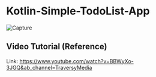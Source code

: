 # Kotlin-Simple-TodoList-App
![Capture](https://user-images.githubusercontent.com/85553852/147556938-1fd4ad33-e640-4139-abf3-64aaf83cd7ae.PNG)
## Video Tutorial (Reference)
Link: https://www.youtube.com/watch?v=BBWyXo-3JGQ&ab_channel=TraversyMedia
